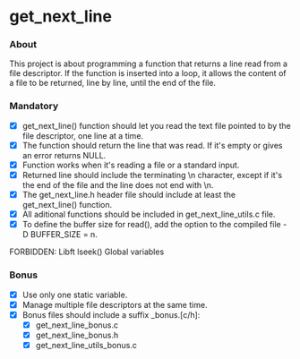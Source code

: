 # get_next_line

### About

This project is about programming a function that returns a line read from a file descriptor. If the function is inserted into a loop, it allows the content of a file to be returned, line by line, until the end of the file.

### Mandatory

- [X] get_next_line() function should let you read the text file pointed to by the file descriptor, one line at a time.
- [X] The function should return the line that was read. If it's empty or gives an error returns NULL.
- [X] Function works when it's reading a file or a standard input.
- [X] Returned line should include the terminating \n character, except if it's the end of the file and the line does not end with \n.
- [X] The  get_next_line.h header file should include at least the get_next_line() function.
- [X] All aditional functions should be included in get_next_line_utils.c file.
- [X] To define the buffer size for read(), add the option to the compiled file -D BUFFER_SIZE = n.

FORBIDDEN:
 Libft
 lseek()
 Global variables

 ### Bonus

- [X] Use only one static variable.
- [X] Manage multiple file descriptors at the same time.
- [X] Bonus files should include a suffix _bonus.[c/h]:
  - [X] get_next_line_bonus.c
  - [X] get_next_line_bonus.h
  - [X] get_next_line_utils_bonus.c
